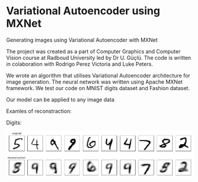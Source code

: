 # Variational Autoencoder using MXNet
 Generating images using Variational Autoencoder with MXNet

The project was created as a part of Computer Graphics and Computer Vision course at Radboud University led by Dr U. Güçlü.
The code is written in colaboration with Rodrigo Perez Victoria and Luke Peters.

We wrote an algorithm that utilises Variational Autoencoder architecture for image generation. The neural network was written using Apache MXNet framework. We test our code on MNIST digits dataset and Fashion dataset. 

Our model can be applied to any image data


Examles of reconstraction:

Digits:

![](images/digits.png)